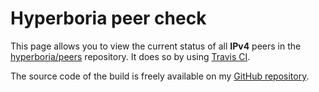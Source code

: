 # Hyperboria peer check

This page allows you to view the current status of all **IPv4** peers in the [hyperboria/peers](https://github.com/hyperboria/peers) repository. It does so by using [Travis CI](https://travis-ci.org/).

The source code of the build is freely available on my [GitHub repository](https://github.com/lvlts/hyperboria-peer-check).

